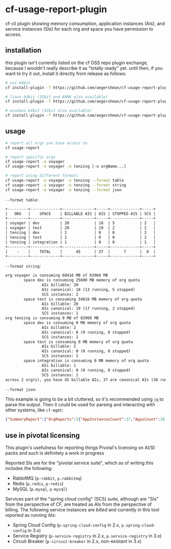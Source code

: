 # cf-usage-report-plugin

cf-cli plugin showing memory consumption, application instances (AIs), and service instances (SIs) for each org and space you have permission to access.

## installation

this plugin isn't currently listed on the cf OSS repo plugin exchange, because I wouldn't really describe it as "totally ready" yet. until then, if you want to try it out, install it directly from release as follows:

```sh
# osx 64bit
cf install-plugin -f https://github.com/aegershman/cf-usage-report-plugin/releases/download/2.10.0/cf-usage-report-plugin-darwin

# linux 64bit (32bit and ARM6 also available)
cf install-plugin -f https://github.com/aegershman/cf-usage-report-plugin/releases/download/2.10.0/cf-usage-report-plugin-linux-amd64

# windows 64bit (32bit also available)
cf install-plugin -f https://github.com/aegershman/cf-usage-report-plugin/releases/download/2.10.0/cf-usage-report-plugin-windows-amd64.exe
```

## usage

```sh
# report all orgs you have access to
cf usage-report

# report specific orgs
cf usage-report -o voyager
cf usage-report -o voyager -o tenzing [-o orgName...]

# report using different formats
cf usage-report -o voyager -o tenzing --format table
cf usage-report -o voyager -o tenzing --format string
cf usage-report -o voyager -o tenzing --format json
```

`--format table`:

```txt
+---------+-------------+--------------+-----+-------------+-----+
|   ORG   |    SPACE    | BILLABLE AIS | AIS | STOPPED AIS | SCS |
+---------+-------------+--------------+-----+-------------+-----+
| voyager | dev         | 20           | 18  | 5           | 2   |
| voyager | test        | 20           | 19  | 2           | 1   |
| tenzing | dev         | 2            | 0   | 0           | 2   |
| tenzing | test        | 2            | 0   | 0           | 2   |
| tenzing | integration | 1            | 0   | 0           | 1   |
+---------+-------------+--------------+-----+-------------+-----+
|    -    |    TOTAL    |      45      | 37  |      7      |  8  |
+---------+-------------+--------------+-----+-------------+-----+
```

`--format string`:

```txt
org voyager is consuming 60416 MB of 83968 MB
        space dev is consuming 25600 MB memory of org quota
                AIs billable: 20
                AIs canonical: 18 (13 running, 5 stopped)
                SCS instances: 2
        space test is consuming 34816 MB memory of org quota
                AIs billable: 20
                AIs canonical: 19 (17 running, 2 stopped)
                SCS instances: 1
org tenzing is consuming 0 MB of 83968 MB
        space dev is consuming 0 MB memory of org quota
                AIs billable: 2
                AIs canonical: 0 (0 running, 0 stopped)
                SCS instances: 2
        space test is consuming 0 MB memory of org quota
                AIs billable: 2
                AIs canonical: 0 (0 running, 0 stopped)
                SCS instances: 2
        space integration is consuming 0 MB memory of org quota
                AIs billable: 1
                AIs canonical: 0 (0 running, 0 stopped)
                SCS instances: 1
across 2 org(s), you have 45 billable AIs, 37 are canonical AIs (30 running, 7 stopped), 8 are SCS instances
```

`--format json`:

This example is going to be a bit cluttered, so it's recommended using `jq` to parse the output. Then it could be used for parsing and interacting with other systems, like `cf-mgmt`:

```json
{"SummaryReport":{"OrgReports":[{"AppInstancesCount":37,"AppsCount":28,"BillableAppInstancesCount":40,"BillableServicesCount":13,"MemoryQuota":83968,"MemoryUsage":60416,"Name":"voyager","RunningAppInstancesCount":30,"RunningAppsCount":21,"ServicesCount":16,"ServicesSuiteForPivotalPlatformCount":7,"SpringCloudServicesCount":3,"StoppedAppInstancesCount":7,"StoppedAppsCount":7,"SpaceReports":[{"AppInstancesCount":18,"AppsCount":16,"BillableAppInstancesCount":20,"BillableServicesCount":7,"MemoryQuota":-1,"MemoryUsage":25600,"Name":"dev","RunningAppInstancesCount":13,"RunningAppsCount":11,"ServicesCount":9,"ServicesSuiteForPivotalPlatformCount":4,"SpringCloudServicesCount":2,"StoppedAppInstancesCount":5,"StoppedAppsCount":5},{"AppInstancesCount":19,"AppsCount":12,"BillableAppInstancesCount":20,"BillableServicesCount":6,"MemoryQuota":-1,"MemoryUsage":34816,"Name":"test","RunningAppInstancesCount":17,"RunningAppsCount":10,"ServicesCount":7,"ServicesSuiteForPivotalPlatformCount":3,"SpringCloudServicesCount":1,"StoppedAppInstancesCount":2,"StoppedAppsCount":2}]},{"AppInstancesCount":0,"AppsCount":21,"BillableAppInstancesCount":5,"BillableServicesCount":18,"MemoryQuota":83968,"MemoryUsage":0,"Name":"tenzing","RunningAppInstancesCount":0,"RunningAppsCount":0,"ServicesCount":23,"ServicesSuiteForPivotalPlatformCount":9,"SpringCloudServicesCount":5,"StoppedAppInstancesCount":0,"StoppedAppsCount":21,"SpaceReports":[{"AppInstancesCount":0,"AppsCount":8,"BillableAppInstancesCount":2,"BillableServicesCount":6,"MemoryQuota":-1,"MemoryUsage":0,"Name":"dev","RunningAppInstancesCount":0,"RunningAppsCount":0,"ServicesCount":8,"ServicesSuiteForPivotalPlatformCount":3,"SpringCloudServicesCount":2,"StoppedAppInstancesCount":0,"StoppedAppsCount":8},{"AppInstancesCount":0,"AppsCount":9,"BillableAppInstancesCount":2,"BillableServicesCount":6,"MemoryQuota":-1,"MemoryUsage":0,"Name":"test","RunningAppInstancesCount":0,"RunningAppsCount":0,"ServicesCount":8,"ServicesSuiteForPivotalPlatformCount":3,"SpringCloudServicesCount":2,"StoppedAppInstancesCount":0,"StoppedAppsCount":9},{"AppInstancesCount":0,"AppsCount":4,"BillableAppInstancesCount":1,"BillableServicesCount":6,"MemoryQuota":-1,"MemoryUsage":0,"Name":"integration","RunningAppInstancesCount":0,"RunningAppsCount":0,"ServicesCount":7,"ServicesSuiteForPivotalPlatformCount":3,"SpringCloudServicesCount":1,"StoppedAppInstancesCount":0,"StoppedAppsCount":4}]}],"AppInstancesCount":37,"AppsCount":49,"BillableAppInstancesCount":45,"BillableServicesCount":31,"MemoryQuota":167936,"MemoryUsage":60416,"Name":"voyagertenzing","RunningAppInstancesCount":30,"RunningAppsCount":21,"ServicesCount":39,"ServicesSuiteForPivotalPlatformCount":16,"SpringCloudServicesCount":8,"StoppedAppInstancesCount":7,"StoppedAppsCount":28},"Format":"json"}
```

## use in pivotal licensing

This plugin's usefulness for reporting things Pivotal's licensing on AI/SI packs and such is definitely a work in progress

Reported SIs are for the "pivotal service suite", which as of writing this includes the following:

- RabbitMQ (`p-rabbit`, `p.rabbitmq`)
- Redis (`p.redis`, `p-redis`)
- MySQL (`p.mysql`, `p-mysql`)

Services part of the "spring cloud config" (SCS) suite, although are "SIs" from the perspective of CF, are treated as AIs from the perspective of billing. The following service instances are _billed_ and currently in this tool _reported_ as running AIs:

- Spring Cloud Config (`p-spring-cloud-config` in 2.x, `p.spring-cloud-config` in 3.x)
- Service Registry (`p-service-registry` in 2.x, `p.service-registry` in 3.x)
- Circuit Breaker (`p-circuit-breaker` in 2.x, non-existant in 3.x)
